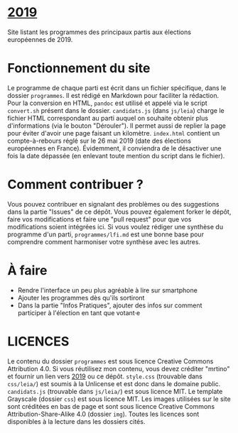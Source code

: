 # [2019](https://2019.mrtino.eu)
Site listant les programmes des principaux partis aux élections européennes de 2019.

# Fonctionnement du site
Le programme de chaque parti est écrit dans un fichier spécifique, dans le dossier `programmes`. Il est rédigé en Markdown pour faciliter la rédaction. Pour la conversion en HTML, `pandoc` est utilisé et appelé via le script `convert.sh` présent dans le dossier.
`candidats.js` (dans `js/leia`) charge le fichier HTML correspondant au parti auquel on souhaite obtenir plus d'informations (via le bouton "Dérouler"). Il permet aussi de replier la page pour éviter d'avoir une page faisant un kilomètre.
`index.html` contient un compte-à-rebours réglé sur le 26 mai 2019 (date des élections européennes en France). Évidemment, il conviendra de le désactiver une fois la date dépassée (en enlevant toute mention du script dans le fichier).

# Comment contribuer ?
Vous pouvez contribuer en signalant des problèmes ou des suggestions dans la partie "Issues" de ce dépôt. Vous pouvez également forker le dépôt, faire vos modifications et faire une "pull request" pour que vos modifications soient intégrées ici.
Si vous voulez rédiger une synthèse du programme d'un parti, `programmes/lfi.md` est une bonne base pour comprendre comment harmoniser votre synthèse avec les autres.

# À faire

* Rendre l'interface un peu plus agréable à lire sur smartphone
* Ajouter les programmes dès qu'ils sortiront
* Dans la partie "Infos Pratiques", ajouter des infos sur comment participer à l'élection en tant que votant·e

# LICENCES
Le contenu du dossier `programmes` est sous licence Creative Commons Attribution 4.0. Si vous réutilisez mon contenu, vous devez créditer "mrtino" et fournir un lien vers [2019](https://2019.mrtino.eu) ou ce dépôt.
`style.css` (trouvable dans `css/leia/`) est soumis à la Unlicense et est donc dans le domaine public.
`candidats.js` (trouvable dans `js/leia/`) est sous licence MIT.
Le template Grayscale (dossier `css`) est sous licence MIT. Les images utilisées sur le site sont créditées en bas de page et sont sous licence Creative Commons Attribution-Share-Alike 4.0 (dossier `img`).
Toutes les licences sont disponibles à la lecture dans les dossiers cités.

